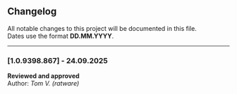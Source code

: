 ﻿## Changelog

All notable changes to this project will be documented in this file.  
Dates use the format **DD.MM.YYYY**.

---

### [1.0.9398.867] - 24.09.2025
**Reviewed and approved**  
Author: *Tom V. (ratware)*  